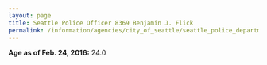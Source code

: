 ```yaml
---
layout: page
title: Seattle Police Officer 8369 Benjamin J. Flick
permalink: /information/agencies/city_of_seattle/seattle_police_department/copbook/8369/
---
```


**Age as of Feb. 24, 2016:** 24.0
